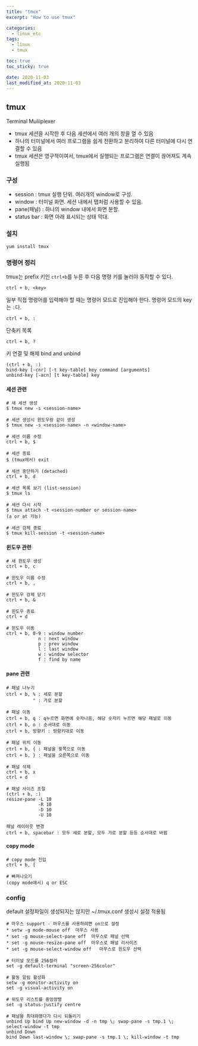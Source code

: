 ```yaml
---
title: "tmux"
excerpt: "How to use tmux"

categories:
  - linux_etc
tags:
  - linux
  - tmux

toc: true
toc_sticky: true

date: 2020-11-03
last_modified_at: 2020-11-03
---
```


## tmux
Terminal Muliiplexer
-   tmux 세션을 시작한 후 다음 세션에서 여러 개의 창을 열 수 있음
-   하나의 터미널에서 여러 프로그램을 쉽게 전환하고 분리하여 다른 터미널에 다시 연결할 수 있음
-   tmux 세션은 영구적이여서, tmux에서 실행되는 프로그램은 연결이 끊어져도 계속 실행됨

### 구성
-   session : tmux 실행 단위. 여러개의 window로 구성.
-   window : 터미널 화면. 세션 내에서 탭처럼 사용할 수 있음.
-   pane(패널) : 하나의 window 내에서 화면 분할.
-   status bar : 화면 아래 표시되는 상태 막대.


### 설치
`yum install tmux`


### 명령어 정리
tmux는 prefix 키인  `ctrl+b`를 누른 후 다음 명령 키를 눌러야 동작할 수 있다. 
```text
ctrl + b, <key>
```

일부 직접 명령어를 입력해야 할 때는 명령어 모드로 진입해야 한다. 명령어 모드의 key는  `:`다.

```text
ctrl + b, :
```

단축키 목록
```text
ctrl + b, ?
```

키 연결 및 해제 bind and unbind
```
(ctrl + b, :)
bind-key [-cnr] [-t key-table] key command [arguments]
unbind-key [-acn] [t key-table] key
```

#### 세션 관련
```text
# 새 세션 생성
$ tmux new -s <session-name>

# 세션 생성시 윈도우랑 같이 생성
$ tmux new -s <session-name> -n <window-name>

# 세션 이름 수정
ctrl + b, $

# 세션 종료
$ (tmux에서) exit

# 세션 중단하기 (detached)
ctrl + b, d

# 세션 목록 보기 (list-session)
$ tmux ls

# 세션 다시 시작
$ tmux attach -t <session-number or session-name>
(a or at 가능)

# 세션 강제 종료
$ tmux kill-session -t <session-name>
```

#### 윈도우 관련
```text
# 새 윈도우 생성
ctrl + b, c

# 윈도우 이름 수정
ctrl + b, ,

# 윈도우 강제 닫기
ctrl + b, &

# 윈도우 종료
ctrl + d

# 윈도우 이동
ctrl + b, 0-9 : window number
            n : next window
            p : prev window
            l : last window
            w : window selector
            f : find by name
```

#### pane 관련
```text
# 패널 나누기
ctrl + b, % : 세로 분할
          " : 가로 분할

# 패널 이동
ctrl + b, q : q누르면 화면에 숫자나옴, 해당 숫자키 누르면 해당 패널로 이동
ctrl + b, o : 순서대로 이동
ctrl + b, 방향키 : 방향키대로 이동

# 패널 위치 이동
ctrl + b, { : 패널을 욎쪽으로 이동
ctrl + b, } : 패널을 오른쪽으로 이동

# 패널 삭제
ctrl + b, x
ctrl + d

# 패널 사이즈 조절
(ctrl + b, :)
resize-pane -L 10
            -R 10
            -D 10
            -U 10

패널 레이아웃 변경
ctrl + b, spacebar : 모두 세로 분할, 모두 가로 분할 등등 순서대로 바뀜
```

#### copy mode
```text
# copy mode 진입
ctrl + b, [

# 빠져나오기
(copy mode에서) q or ESC
```

### config
default 설정파일이 생성되지는 않지만
~/.tmux.conf 생성시 설정 적용됨
```
# 마우스 support - 마우스를 사용하려면 on으로 설정
* setw -g mode-mouse off  마우스 사용
* set -g mouse-select-pane off  마우스로 패널 선택
* set -g mouse-resize-pane off  마우스로 패널 리사이즈
* set -g mouse-select-window off   마우스로 윈도우 선택

# 터미널 모드를 256컬러
set -g default-terminal "screen-256color"

# 활동 알림 활성화
setw -g monitor-activity on
set -g visual-activity on

# 위도우 리스트를 중앙정렬
set -g status-justify centre

# 패널을 최대화했다가 다시 되돌리기
unbind Up bind Up new-window -d -n tmp \; swap-pane -s tmp.1 \; select-window -t tmp
unbind Down
bind Down last-window \; swap-pane -s tmp.1 \; kill-window -t tmp
```

